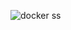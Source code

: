 
![docker ss](https://user-images.githubusercontent.com/113195112/199545661-28c2ceb3-1c68-4198-80b9-56dc2de06403.jpeg)
